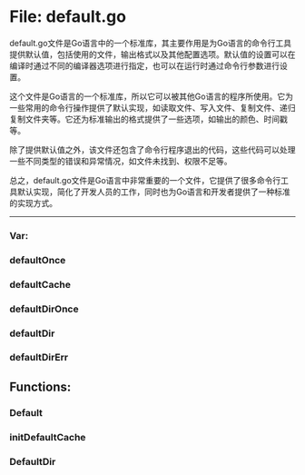 # File: default.go

default.go文件是Go语言中的一个标准库，其主要作用是为Go语言的命令行工具提供默认值，包括使用的文件，输出格式以及其他配置选项。默认值的设置可以在编译时通过不同的编译器选项进行指定，也可以在运行时通过命令行参数进行设置。

这个文件是Go语言的一个标准库，所以它可以被其他Go语言的程序所使用。它为一些常用的命令行操作提供了默认实现，如读取文件、写入文件、复制文件、递归复制文件夹等。它还为标准输出的格式提供了一些选项，如输出的颜色、时间戳等。

除了提供默认值之外，该文件还包含了命令行程序退出的代码，这些代码可以处理一些不同类型的错误和异常情况，如文件未找到、权限不足等。

总之，default.go文件是Go语言中非常重要的一个文件，它提供了很多命令行工具默认实现，简化了开发人员的工作，同时也为Go语言和开发者提供了一种标准的实现方式。




---

### Var:

### defaultOnce





### defaultCache





### defaultDirOnce





### defaultDir





### defaultDirErr





## Functions:

### Default





### initDefaultCache





### DefaultDir





